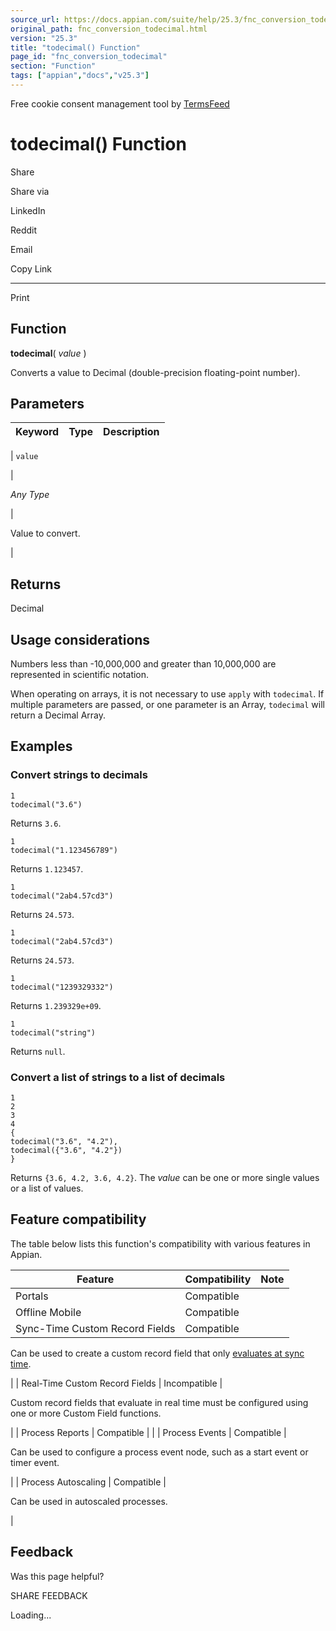 ```yaml
---
source_url: https://docs.appian.com/suite/help/25.3/fnc_conversion_todecimal.html
original_path: fnc_conversion_todecimal.html
version: "25.3"
title: "todecimal() Function"
page_id: "fnc_conversion_todecimal"
section: "Function"
tags: ["appian","docs","v25.3"]
---
```



Free cookie consent management tool by [TermsFeed](https://www.termsfeed.com/)

# todecimal() Function

Share

Share via

LinkedIn

Reddit

Email

Copy Link

* * *

Print

## Function

**todecimal**( _value_ )

Converts a value to Decimal (double-precision floating-point number).

## Parameters

| Keyword | Type | Description |
| --- | --- | --- |
|
`value`

 |

_Any Type_

 |

Value to convert.

 |

## Returns

Decimal

## Usage considerations

Numbers less than -10,000,000 and greater than 10,000,000 are represented in scientific notation.

When operating on arrays, it is not necessary to use `apply` with `todecimal`. If multiple parameters are passed, or one parameter is an Array, `todecimal` will return a Decimal Array.

## Examples

### Convert strings to decimals

```
1
todecimal("3.6")
```

Returns `3.6`.

```
1
todecimal("1.123456789")
```

Returns `1.123457`.

```
1
todecimal("2ab4.57cd3")
```

Returns `24.573`.

```
1
todecimal("2ab4.57cd3")
```

Returns `24.573`.

```
1
todecimal("1239329332")
```

Returns `1.239329e+09`.

```
1
todecimal("string")
```

Returns `null`.

### Convert a list of strings to a list of decimals

```
1
2
3
4
{
todecimal("3.6", "4.2"),
todecimal({"3.6", "4.2"})
}
```

Returns `{3.6, 4.2, 3.6, 4.2}`. The _value_ can be one or more single values or a list of values.

## Feature compatibility

The table below lists this function's compatibility with various features in Appian.

| Feature | Compatibility | Note |
| --- | --- | --- |
| Portals | Compatible |  |
| Offline Mobile | Compatible |  |
| Sync-Time Custom Record Fields | Compatible |
Can be used to create a custom record field that only [evaluates at sync time](custom-record-fields.html#prodlink-sync-time-evaluations).

 |
| Real-Time Custom Record Fields | Incompatible |

Custom record fields that evaluate in real time must be configured using one or more Custom Field functions.

 |
| Process Reports | Compatible |  |
| Process Events | Compatible |

Can be used to configure a process event node, such as a start event or timer event.

 |
| Process Autoscaling | Compatible |

Can be used in autoscaled processes.

 |

## Feedback

Was this page helpful?

SHARE FEEDBACK

Loading...